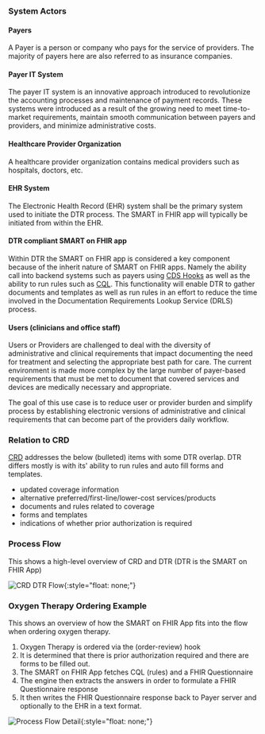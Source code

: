 ### System Actors

#### Payers
A Payer is a person or company who pays for the service of providers. The majority of payers here are also referred to as insurance companies.

#### Payer IT System
The payer IT system is an innovative approach introduced to revolutionize the accounting processes and maintenance of payment records. These systems were introduced as a result of the growing need to meet time-to-market requirements, maintain smooth communication between payers and providers, and minimize administrative costs.

#### Healthcare Provider Organization
A healthcare provider organization contains medical providers such as hospitals, doctors, etc. 

#### EHR System
The Electronic Health Record (EHR) system shall be the primary system used to initiate the DTR process. The SMART in FHIR app will typically be initiated from within the EHR.   

#### DTR compliant SMART on FHIR app
Within DTR the SMART on FHIR app is considered a key component because of the inherit nature of SMART on FHIR apps. Namely the ability call into backend systems such as payers using [CDS Hooks](https://cds-hooks.hl7.org) as well as the ability to run rules such as [CQL](https://cql.hl7.org/STU2/). This functionality will enable DTR to gather documents and templates as well as run rules in an effort to reduce the time involved in the Documentation Requirements Lookup Service (DRLS) process.

#### Users (clinicians and office staff)
Users or Providers are challenged to deal with the diversity of administrative and clinical requirements that impact documenting the need for treatment and selecting the appropriate best path for care. The current environment is made more complex by the large number of payer-based requirements that must be met to document that covered services and devices are medically necessary and appropriate.

The goal of this use case is to reduce user or provider burden and simplify process by establishing electronic versions of administrative and clinical requirements that can become part of the providers daily workflow. 

### Relation to CRD
[CRD](http://build.fhir.org/ig/HL7/davinci-crd/) addresses the below (bulleted) items with some DTR overlap. DTR differs mostly is with its' ability to run rules and auto fill forms and templates.  

* updated coverage information 
* alternative preferred/first-line/lower-cost services/products 
* documents and rules related to coverage 
* forms and templates 
* indications of whether prior authorization is required

### Process Flow 

This shows a high-level overview of CRD and DTR (DTR is the SMART on FHIR App)

![CRD DTR Flow](CRD_DTR_Flow.png){:style="float: none;"}

### Oxygen Therapy Ordering Example
This shows an overview of how the SMART on FHIR App fits into the flow when ordering oxygen therapy.

1. Oxygen Therapy is ordered via the (order-review) hook
2. It is determined that there is prior authorization required and there are forms to be filled out.
3. The SMART on FHIR App fetches CQL (rules) and a FHIR Questionnaire 
4. The engine then extracts the answers in order to formulate a FHIR Questionnaire response
5. It then writes the FHIR Questionnaire response back to Payer server and optionally to the EHR in a text format.

![Process Flow Detail](Process_Flow_Detail.png){:style="float: none;"}

